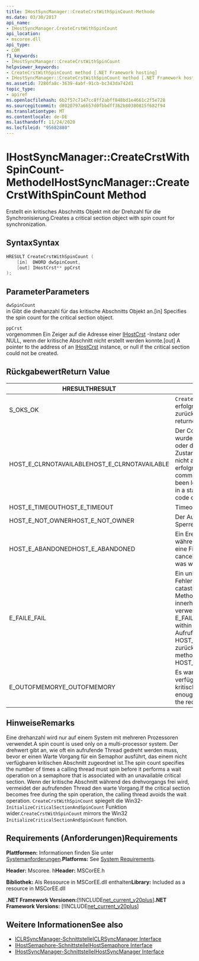 ```yaml
---
title: IHostSyncManager::CreateCrstWithSpinCount-Methode
ms.date: 03/30/2017
api_name:
- IHostSyncManager.CreateCrstWithSpinCount
api_location:
- mscoree.dll
api_type:
- COM
f1_keywords:
- IHostSyncManager::CreateCrstWithSpinCount
helpviewer_keywords:
- CreateCrstWithSpinCount method [.NET Framework hosting]
- IHostSyncManager::CreateCrstWithSpinCount method [.NET Framework hosting]
ms.assetid: 7280fa8c-3639-4abf-91cb-bc343da742d1
topic_type:
- apiref
ms.openlocfilehash: 6b2f57c7147cc8ff2abff848bd1e4661c2f5e728
ms.sourcegitcommit: d8020797a6657d0fbbdff362b80300815f682f94
ms.translationtype: MT
ms.contentlocale: de-DE
ms.lasthandoff: 11/24/2020
ms.locfileid: "95682880"
---
```

# <a name="ihostsyncmanagercreatecrstwithspincount-method"></a><span data-ttu-id="023e9-102">IHostSyncManager::CreateCrstWithSpinCount-Methode</span><span class="sxs-lookup"><span data-stu-id="023e9-102">IHostSyncManager::CreateCrstWithSpinCount Method</span></span>

<span data-ttu-id="023e9-103">Erstellt ein kritisches Abschnitts Objekt mit der Drehzahl für die Synchronisierung.</span><span class="sxs-lookup"><span data-stu-id="023e9-103">Creates a critical section object with spin count for synchronization.</span></span>  
  
## <a name="syntax"></a><span data-ttu-id="023e9-104">Syntax</span><span class="sxs-lookup"><span data-stu-id="023e9-104">Syntax</span></span>  
  
```cpp  
HRESULT CreateCrstWithSpinCount (  
    [in]  DWORD dwSpinCount,  
    [out] IHostCrst** ppCrst  
);  
```  
  
## <a name="parameters"></a><span data-ttu-id="023e9-105">Parameter</span><span class="sxs-lookup"><span data-stu-id="023e9-105">Parameters</span></span>  

 `dwSpinCount`  
 <span data-ttu-id="023e9-106">in Gibt die drehanzahl für das kritische Abschnitts Objekt an.</span><span class="sxs-lookup"><span data-stu-id="023e9-106">[in] Specifies the spin count for the critical section object.</span></span>  
  
 `ppCrst`  
 <span data-ttu-id="023e9-107">vorgenommen Ein Zeiger auf die Adresse einer [IHostCrst](ihostcrst-interface.md) -Instanz oder NULL, wenn der kritische Abschnitt nicht erstellt werden konnte.</span><span class="sxs-lookup"><span data-stu-id="023e9-107">[out] A pointer to the address of an [IHostCrst](ihostcrst-interface.md) instance, or null if the critical section could not be created.</span></span>  
  
## <a name="return-value"></a><span data-ttu-id="023e9-108">Rückgabewert</span><span class="sxs-lookup"><span data-stu-id="023e9-108">Return Value</span></span>  
  
|<span data-ttu-id="023e9-109">HRESULT</span><span class="sxs-lookup"><span data-stu-id="023e9-109">HRESULT</span></span>|<span data-ttu-id="023e9-110">BESCHREIBUNG</span><span class="sxs-lookup"><span data-stu-id="023e9-110">Description</span></span>|  
|-------------|-----------------|  
|<span data-ttu-id="023e9-111">S_OK</span><span class="sxs-lookup"><span data-stu-id="023e9-111">S_OK</span></span>|<span data-ttu-id="023e9-112">`CreateCrstWithSpinCount` wurde erfolgreich zurückgegeben.</span><span class="sxs-lookup"><span data-stu-id="023e9-112">`CreateCrstWithSpinCount` returned successfully.</span></span>|  
|<span data-ttu-id="023e9-113">HOST_E_CLRNOTAVAILABLE</span><span class="sxs-lookup"><span data-stu-id="023e9-113">HOST_E_CLRNOTAVAILABLE</span></span>|<span data-ttu-id="023e9-114">Der Common Language Runtime (CLR) wurde nicht in einen Prozess geladen, oder die CLR befindet sich in einem Zustand, in dem Sie verwalteten Code nicht ausführen oder den-Befehl nicht erfolgreich verarbeiten kann.</span><span class="sxs-lookup"><span data-stu-id="023e9-114">The common language runtime (CLR) has not been loaded into a process, or the CLR is in a state in which it cannot run managed code or process the call successfully.</span></span>|  
|<span data-ttu-id="023e9-115">HOST_E_TIMEOUT</span><span class="sxs-lookup"><span data-stu-id="023e9-115">HOST_E_TIMEOUT</span></span>|<span data-ttu-id="023e9-116">Timeout des Aufrufes.</span><span class="sxs-lookup"><span data-stu-id="023e9-116">The call timed out.</span></span>|  
|<span data-ttu-id="023e9-117">HOST_E_NOT_OWNER</span><span class="sxs-lookup"><span data-stu-id="023e9-117">HOST_E_NOT_OWNER</span></span>|<span data-ttu-id="023e9-118">Der Aufrufer ist nicht Besitzer der Sperre.</span><span class="sxs-lookup"><span data-stu-id="023e9-118">The caller does not own the lock.</span></span>|  
|<span data-ttu-id="023e9-119">HOST_E_ABANDONED</span><span class="sxs-lookup"><span data-stu-id="023e9-119">HOST_E_ABANDONED</span></span>|<span data-ttu-id="023e9-120">Ein Ereignis wurde abgebrochen, während ein blockierter Thread oder eine Fiber darauf wartete.</span><span class="sxs-lookup"><span data-stu-id="023e9-120">An event was canceled while a blocked thread or fiber was waiting on it.</span></span>|  
|<span data-ttu-id="023e9-121">E_FAIL</span><span class="sxs-lookup"><span data-stu-id="023e9-121">E_FAIL</span></span>|<span data-ttu-id="023e9-122">Ein unbekannter schwerwiegender Fehler ist aufgetreten.</span><span class="sxs-lookup"><span data-stu-id="023e9-122">An unknown catastrophic failure occurred.</span></span> <span data-ttu-id="023e9-123">Wenn eine Methode E_FAIL zurückgibt, ist die CLR innerhalb des Prozesses nicht mehr verwendbar.</span><span class="sxs-lookup"><span data-stu-id="023e9-123">When a method returns E_FAIL, the CLR is no longer usable within the process.</span></span> <span data-ttu-id="023e9-124">Nachfolgende Aufrufe von Hostingmethoden geben HOST_E_CLRNOTAVAILABLE zurück.</span><span class="sxs-lookup"><span data-stu-id="023e9-124">Subsequent calls to hosting methods return HOST_E_CLRNOTAVAILABLE.</span></span>|  
|<span data-ttu-id="023e9-125">E_OUTOFMEMORY</span><span class="sxs-lookup"><span data-stu-id="023e9-125">E_OUTOFMEMORY</span></span>|<span data-ttu-id="023e9-126">Es war nicht genügend Arbeitsspeicher verfügbar, um den angeforderten kritischen Abschnitt zu erstellen.</span><span class="sxs-lookup"><span data-stu-id="023e9-126">Not enough memory was available to create the requested critical section.</span></span>|  
  
## <a name="remarks"></a><span data-ttu-id="023e9-127">Hinweise</span><span class="sxs-lookup"><span data-stu-id="023e9-127">Remarks</span></span>  

 <span data-ttu-id="023e9-128">Eine drehanzahl wird nur auf einem System mit mehreren Prozessoren verwendet.</span><span class="sxs-lookup"><span data-stu-id="023e9-128">A spin count is used only on a multi-processor system.</span></span> <span data-ttu-id="023e9-129">Der drehwert gibt an, wie oft ein aufrufende Thread gedreht werden muss, bevor er einen Warte Vorgang für ein Semaphor ausführt, das einem nicht verfügbaren kritischen Abschnitt zugeordnet ist.</span><span class="sxs-lookup"><span data-stu-id="023e9-129">The spin count specifies the number of times a calling thread must spin before it performs a wait operation on a semaphore that is associated with an unavailable critical section.</span></span> <span data-ttu-id="023e9-130">Wenn der kritische Abschnitt während des drehvorgangs frei wird, vermeidet der aufrufenden Thread den warte Vorgang.</span><span class="sxs-lookup"><span data-stu-id="023e9-130">If the critical section becomes free during the spin operation, the calling thread avoids the wait operation.</span></span> <span data-ttu-id="023e9-131">`CreateCrstWithSpinCount` spiegelt die Win32- `InitializeCriticalSectionAndSpinCount` Funktion wider.</span><span class="sxs-lookup"><span data-stu-id="023e9-131">`CreateCrstWithSpinCount` mirrors the Win32 `InitializeCriticalSectionAndSpinCount` function.</span></span>  
  
## <a name="requirements"></a><span data-ttu-id="023e9-132">Requirements (Anforderungen)</span><span class="sxs-lookup"><span data-stu-id="023e9-132">Requirements</span></span>  

 <span data-ttu-id="023e9-133">**Plattformen:** Informationen finden Sie unter [Systemanforderungen](../../get-started/system-requirements.md).</span><span class="sxs-lookup"><span data-stu-id="023e9-133">**Platforms:** See [System Requirements](../../get-started/system-requirements.md).</span></span>  
  
 <span data-ttu-id="023e9-134">**Header:** Mscoree. h</span><span class="sxs-lookup"><span data-stu-id="023e9-134">**Header:** MSCorEE.h</span></span>  
  
 <span data-ttu-id="023e9-135">**Bibliothek:** Als Ressource in MSCorEE.dll enthalten</span><span class="sxs-lookup"><span data-stu-id="023e9-135">**Library:** Included as a resource in MSCorEE.dll</span></span>  
  
 <span data-ttu-id="023e9-136">**.NET Framework Versionen:**[!INCLUDE[net_current_v20plus](../../../../includes/net-current-v20plus-md.md)]</span><span class="sxs-lookup"><span data-stu-id="023e9-136">**.NET Framework Versions:** [!INCLUDE[net_current_v20plus](../../../../includes/net-current-v20plus-md.md)]</span></span>  
  
## <a name="see-also"></a><span data-ttu-id="023e9-137">Weitere Informationen</span><span class="sxs-lookup"><span data-stu-id="023e9-137">See also</span></span>

- [<span data-ttu-id="023e9-138">ICLRSyncManager-Schnittstelle</span><span class="sxs-lookup"><span data-stu-id="023e9-138">ICLRSyncManager Interface</span></span>](iclrsyncmanager-interface.md)
- [<span data-ttu-id="023e9-139">IHostSemaphore-Schnittstelle</span><span class="sxs-lookup"><span data-stu-id="023e9-139">IHostSemaphore Interface</span></span>](ihostsemaphore-interface.md)
- [<span data-ttu-id="023e9-140">IHostSyncManager-Schnittstelle</span><span class="sxs-lookup"><span data-stu-id="023e9-140">IHostSyncManager Interface</span></span>](ihostsyncmanager-interface.md)

